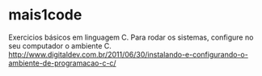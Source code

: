 # mais1code
Exercicios básicos em linguagem C.
Para rodar os sistemas, configure no seu computador o ambiente C.
http://www.digitaldev.com.br/2011/06/30/instalando-e-configurando-o-ambiente-de-programacao-c-c/
